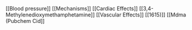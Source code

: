 [[Blood pressure]]
[[Mechanisms]]
[[Cardiac Effects]]
[[3,4-Methylenedioxymethamphetamine]]
[[Vascular Effects]]
[[1615)]]
[[Mdma (Pubchem Cid]]
